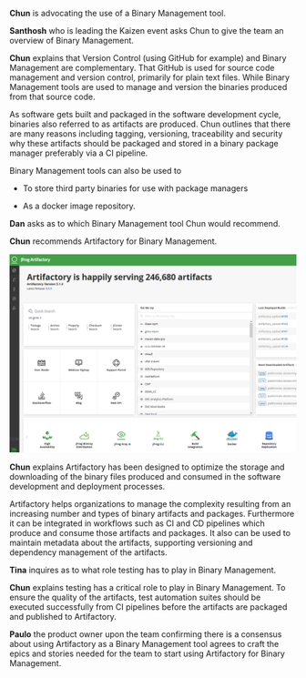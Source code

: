 **Chun** is advocating the use of a Binary Management tool.

**Santhosh** who is leading the Kaizen event asks Chun to give the team an overview of Binary Management.

**Chun** explains that Version Control (using GitHub for example) and Binary Management are complementary. That GitHub is used for source code management and version control, primarily for plain text files. While Binary Management tools are used to manage and version the binaries produced from that source code.

As software gets built and packaged in the software development cycle, binaries also referred to as artifacts are produced. Chun outlines that there are many reasons including tagging, versioning, traceability and security why these artifacts should be packaged and stored in a binary package manager preferably via a CI pipeline.

Binary Management tools can also be used to

- To store third party binaries for use with package managers

- As a docker image repository.

**Dan** asks as to which Binary Management tool Chun would recommend.

**Chun** recommends Artifactory for Binary Management.

![](../../assets/yellow-belt-devops-dojo-s2/binary-management-ci/jfrogartifactory.png)

**Chun** explains Artifactory has been designed to optimize the storage and downloading of the binary files produced and consumed in the software development and deployment processes.

Artifactory helps organizations to manage the complexity resulting from an increasing number and types of binary artifacts and packages. Furthermore it can be integrated in workflows such as CI and CD pipelines which produce and consume those artifacts and packages. It also can be used to maintain metadata about the artifacts, supporting versioning and dependency management of the artifacts.

**Tina** inquires as to what role testing has to play in Binary Management.

**Chun** explains testing has a critical role to play in Binary Management. To ensure the quality of the artifacts, test automation suites should be executed successfully from CI pipelines before the artifacts are packaged and published to Artifactory.

**Paulo** the product owner upon the team confirming there is a consensus about using Artifactory as a Binary Management tool agrees to craft the epics and stories needed for the team to start using Artifactory for Binary Management.